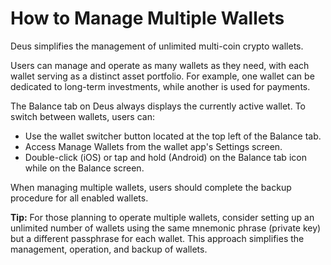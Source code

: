# How to Manage Multiple Wallets

Deus simplifies the management of unlimited multi-coin crypto wallets.

Users can manage and operate as many wallets as they need, with each wallet serving as a distinct asset portfolio. For example, one wallet can be dedicated to long-term investments, while another is used for payments.

The Balance tab on Deus always displays the currently active wallet. To switch between wallets, users can:

- Use the wallet switcher button located at the top left of the Balance tab.
- Access Manage Wallets from the wallet app's Settings screen.
- Double-click (iOS) or tap and hold (Android) on the Balance tab icon while on the Balance screen.

When managing multiple wallets, users should complete the backup procedure for all enabled wallets.

**Tip:** For those planning to operate multiple wallets, consider setting up an unlimited number of wallets using the same mnemonic phrase (private key) but a different passphrase for each wallet. This approach simplifies the management, operation, and backup of wallets.